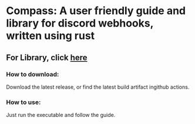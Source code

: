 # Compass: A user friendly guide and library for discord webhooks, written using rust

## For Library, click [here](https://github.com/sourTaste000/compass/tree/lib)

### How to download:
Download the latest release, or find the latest build artifact ingithub actions.

### How to use:
Just run the executable and follow the guide.
